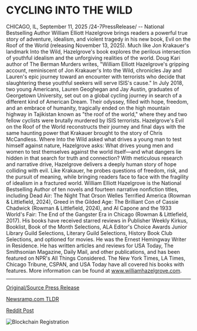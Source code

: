 # CYCLING INTO THE WILD

CHICAGO, IL, September 11, 2025 /24-7PressRelease/ -- National Bestselling Author William Elliott Hazelgrove brings readers a powerful true story of adventure, idealism, and violent tragedy in his new book, Evil on the Roof of the World (releasing November 13, 2025). Much like Jon Krakauer's landmark Into the Wild, Hazelgrove's book explores the perilous intersection of youthful idealism and the unforgiving realities of the world. Doug Kari author of The Berman Murders writes, "William Elliott Hazelgrove's gripping account, reminiscent of Jon Krakauer's Into the Wild, chronicles Jay and Lauren's epic journey toward an encounter with terrorists who decide that slaughtering these youthful seekers will serve ISIS's cause."   In July 2018, two young Americans, Lauren Geoghegan and Jay Austin, graduates of Georgetown University, set out on a global cycling journey in search of a different kind of American Dream. Their odyssey, filled with hope, freedom, and an embrace of humanity, tragically ended on the high mountain highway in Tajikistan known as "the roof of the world," where they and two fellow cyclists were brutally murdered by ISIS terrorists.  Hazelgrove's Evil on the Roof of the World reconstructs their journey and final days with the same haunting power that Krakauer brought to the story of Chris McCandless. Where Into the Wild asked what drives a young man to test himself against nature, Hazelgrove asks: What drives young men and women to test themselves against the world itself—and what dangers lie hidden in that search for truth and connection?  With meticulous research and narrative drive, Hazelgrove delivers a deeply human story of hope colliding with evil. Like Krakauer, he probes questions of freedom, risk, and the pursuit of meaning, while bringing readers face to face with the fragility of idealism in a fractured world.  William Elliott Hazelgrove is the National Bestselling Author of ten novels and fourteen narrative nonfiction titles, including Dead Air: The Night That Orson Welles Terrified America (Rowman & Littlefield, 2024), Greed in the Gilded Age: The Brilliant Con of Cassie Chadwick (Rowman & Littlefield, 2024), and Al Capone and the 1933 World's Fair: The End of the Gangster Era in Chicago (Rowman & Littlefield, 2017). His books have received starred reviews in Publisher Weekly Kirkus, Booklist, Book of the Month Selections, ALA Editor's Choice Awards Junior Library Guild Selections, Literary Guild Selections, History Book Club Selections, and optioned for movies. He was the Ernest Hemingway Writer in Residence. He has written articles and reviews for USA Today, The Smithsonian Magazine, Daily Mail, and other publications, and has been featured on NPR's All Things Considered. The New York Times, LA Times, Chicago Tribune, CSPAN, and USA Today have all covered his books with features. More information can be found at www.williamhazelgrove.com. 

---

[Original/Source Press Release](https://www.24-7pressrelease.com/press-release/526647/cycling-into-the-wild)
                    

[Newsramp.com TLDR](https://newsramp.com/curated-news/hazelgrove-s-evil-on-roof-of-world-explores-isis-cycling-tragedy/5a829d4fd21d224f040f14ea582e2151) 

 



[Reddit Post](https://www.reddit.com/r/BookNews/comments/1ne2h19/hazelgroves_evil_on_roof_of_world_explores_isis/) 



![Blockchain Registration](https://cdn.newsramp.app/24-7PressRelease/qrcode/259/11/bakeD6aN.webp)